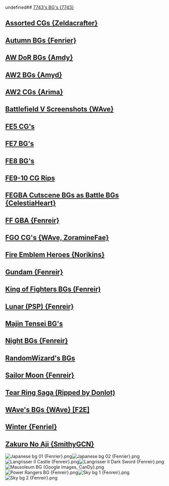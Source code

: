 undefined## [7743's BG's {7743}](7743's%20BG's%20%7B7743%7D)

## [Assorted CGs {Zeldacrafter}](Assorted%20CGs%20%7BZeldacrafter%7D)

## [Autumn BGs {Fenrier}](Autumn%20BGs%20%7BFenrier%7D)

## [AW DoR BGs {Amdy}](AW%20DoR%20BGs%20%7BAmdy%7D)

## [AW2 BGs {Amyd}](AW2%20BGs%20%7BAmyd%7D)

## [AW2 CGs {Arima}](AW2%20CGs%20%7BArima%7D)

## [Battlefield V Screenshots {WAve}](Battlefield%20V%20Screenshots%20%7BWAve%7D)

## [FE5 CG's](FE5%20CG's)

## [FE7 BG's](FE7%20BG's)

## [FE8 BG's](FE8%20BG's)

## [FE9-10 CG Rips](FE9-10%20CG%20Rips)

## [FEGBA Cutscene BGs as Battle BGs {CelestiaHeart}](FEGBA%20Cutscene%20BGs%20as%20Battle%20BGs%20%7BCelestiaHeart%7D)

## [FF GBA {Fenreir}](FF%20GBA%20%7BFenreir%7D)

## [FGO CG's {WAve, ZoramineFae}](FGO%20CG's%20%7BWAve,%20ZoramineFae%7D)

## [Fire Emblem Heroes {Norikins}](Fire%20Emblem%20Heroes%20%7BNorikins%7D)

## [Gundam {Fenreir}](Gundam%20%7BFenreir%7D)

## [King of Fighters BGs (Fenreir)](King%20of%20Fighters%20BGs%20(Fenreir))

## [Lunar (PSP) {Fenreir}](Lunar%20(PSP)%20%7BFenreir%7D)

## [Majin Tensei BG's](Majin%20Tensei%20BG's)

## [Night BGs {Fenreir}](Night%20BGs%20%7BFenreir%7D)

## [RandomWizard's BGs](RandomWizard's%20BGs)

## [Sailor Moon {Fenreir}](Sailor%20Moon%20%7BFenreir%7D)

## [Tear Ring Saga (Ripped by Donlot)](Tear%20Ring%20Saga%20(Ripped%20by%20Donlot))

## [WAve's BGs {WAve} [F2E]](WAve's%20BGs%20%7BWAve%7D%20%5BF2E%5D)

## [Winter {Fenriel}](Winter%20%7BFenriel%7D)

## [Zakuro No Aji {SmithyGCN}](Zakuro%20No%20Aji%20%7BSmithyGCN%7D)

![Japanese bg 01 {Fenrier}.png](https://raw.githubusercontent.com/Klokinator/FE-Repo/main/BGs,%20Interface%20Elements/Background%20CGs/Japanese%20bg%2001%20%7BFenrier%7D.png "Japanese bg 01 {Fenrier}.png")![Japanese bg 02 {Fenrier}.png](https://raw.githubusercontent.com/Klokinator/FE-Repo/main/BGs,%20Interface%20Elements/Background%20CGs/Japanese%20bg%2002%20%7BFenrier%7D.png "Japanese bg 02 {Fenrier}.png")![Langrisser II Castle {Fenreir}.png](https://raw.githubusercontent.com/Klokinator/FE-Repo/main/BGs,%20Interface%20Elements/Background%20CGs/Langrisser%20II%20Castle%20%7BFenreir%7D.png "Langrisser II Castle {Fenreir}.png")![Langrisser II Dark Sword {Fenreir}.png](https://raw.githubusercontent.com/Klokinator/FE-Repo/main/BGs,%20Interface%20Elements/Background%20CGs/Langrisser%20II%20Dark%20Sword%20%7BFenreir%7D.png "Langrisser II Dark Sword {Fenreir}.png")![Mausoleum BG {Google Images, CanDy}.png](https://raw.githubusercontent.com/Klokinator/FE-Repo/main/BGs,%20Interface%20Elements/Background%20CGs/Mausoleum%20BG%20%7BGoogle%20Images,%20CanDy%7D.png "Mausoleum BG {Google Images, CanDy}.png")![Power Rangers BG {Fenreir}.png](https://raw.githubusercontent.com/Klokinator/FE-Repo/main/BGs,%20Interface%20Elements/Background%20CGs/Power%20Rangers%20BG%20%7BFenreir%7D.png "Power Rangers BG {Fenreir}.png")![Sky bg 1 {Fenreir}.png](https://raw.githubusercontent.com/Klokinator/FE-Repo/main/BGs,%20Interface%20Elements/Background%20CGs/Sky%20bg%201%20%7BFenreir%7D.png "Sky bg 1 {Fenreir}.png")![Sky bg 2 {Fenreir}.png](https://raw.githubusercontent.com/Klokinator/FE-Repo/main/BGs,%20Interface%20Elements/Background%20CGs/Sky%20bg%202%20%7BFenreir%7D.png "Sky bg 2 {Fenreir}.png")
